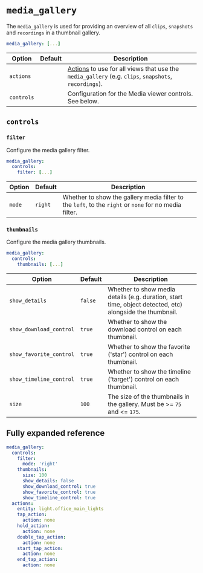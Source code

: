 # `media_gallery`

The `media_gallery` is used for providing an overview of all `clips`, `snapshots` and `recordings` in a thumbnail gallery.

```yaml
media_gallery: [...]
```

| Option     | Default | Description                                                                                                               |
| ---------- | ------- | ------------------------------------------------------------------------------------------------------------------------- |
| `actions`  |         | [Actions](actions/README.md) to use for all views that use the `media_gallery` (e.g. `clips`, `snapshots`, `recordings`). |
| `controls` |         | Configuration for the Media viewer controls. See below.                                                                   |

## `controls`

### `filter`

Configure the media gallery filter.

```yaml
media_gallery:
  controls:
    filter: [...]
```

| Option | Default | Description                                                                                           |
| ------ | ------- | ----------------------------------------------------------------------------------------------------- |
| `mode` | `right` | Whether to show the gallery media filter to the `left`, to the `right` or `none` for no media filter. |

### `thumbnails`

Configure the media gallery thumbnails.

```yaml
media_gallery:
  controls:
    thumbnails: [...]
```

| Option                  | Default | Description                                                                                              |
| ----------------------- | ------- | -------------------------------------------------------------------------------------------------------- |
| `show_details`          | `false` | Whether to show media details (e.g. duration, start time, object detected, etc) alongside the thumbnail. |
| `show_download_control` | `true`  | Whether to show the download control on each thumbnail.                                                  |
| `show_favorite_control` | `true`  | Whether to show the favorite ('star') control on each thumbnail.                                         |
| `show_timeline_control` | `true`  | Whether to show the timeline ('target') control on each thumbnail.                                       |
| `size`                  | `100`   | The size of the thumbnails in the gallery. Must be &gt;= `75` and &lt;= `175`.                           |

## Fully expanded reference

[](common/expanded-warning.md ':include')

```yaml
media_gallery:
  controls:
    filter:
      mode: 'right'
    thumbnails:
      size: 100
      show_details: false
      show_download_control: true
      show_favorite_control: true
      show_timeline_control: true
  actions:
    entity: light.office_main_lights
    tap_action:
      action: none
    hold_action:
      action: none
    double_tap_action:
      action: none
    start_tap_action:
      action: none
    end_tap_action:
      action: none
```
